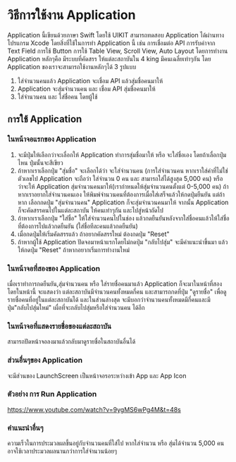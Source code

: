 # วิธีการใช้งาน Application
Application นี้เขียนด้วยภาษา Swift โดยใช้ UIKIT สามารถทดสอบ Application ได้ผ่านทางโปรแกรม Xcode โดยสิ่งที่ใช้ในการทำ Application นี้ เช่น การเชื่อมต่อ API  การรับค่าจาก Text Field การใช้ Button การใช้ Table View, Scroll View,  Auto Layout
โดยการทำงาน Application หลักๆคือ มีระบบที่คัดสรร ให้แต่ละสถาบันใน 4 king มีคนเฉลี่ยเท่าๆกัน
โดย Application ของเราจะสามารถใช้งานหลักๆได้ 3 รูปแบบ
1. ใส่จำนวนคนแล้ว Application จะเชื่อม API แล้วสุ่มชื่อคนมาให้
2. Application จะสุ่มจำนวนคน และ เชื่อม API สุ่มชื่อคนมาให้
3. ใส่จำนวนคน และ ใส่ชื่อคน โดยผู้ใช้
##  การใช้ Application
### ในหน้าจอแรกของ Application
1. จะมีปุ่มให้เลือกว่าจะเลื่อกให้ Application ทำการสุ่มชื่อมาให้ หรือ จะใส่ชื่อเอง โดยถ้าเลื่อกปุ่มไหน ปุ่มนั้นจะสีเขียว
2.  ถ้าหากเราเลือกปุ่ม "สุ่มชื่อ" จะเลือกได้ว่า จะใส่จำนวนคน (การใส่จำนวนคน หากเราใส่ค่าที่ไม่ใช่ตัวเลขไป Application จะถือว่า ใส่จำนวน 0 คน และ สามารถใส่ได้สูงสุด 5,000 คน) หรือ ว่าจะให้ Application สุ่มจำนวนคนมาให้(เรากำหนดให้สุ่มจำนวนคนตั้งแต่ 0-5,000 คน) ถ้าหากเราอยากใส่จำนวนคนเอง ให้พิมพ์จำนวนคนที่ต้องการเมื่อใส่เสร็จแล้วให้กดปุ่มยืนยัน แต่ถ้าหาก เลือกกดปุ่ม "สุ่มจำนวนคน"  Application ก็จะสุ่มจำนวนคนมาให้ จากนั้น Application ก็จะคัดสรรคนไปในแต่ละสถาบัน ให้คนเท่าๆกัน และไปสู่หน้าถัดไป
3. ถ้าหากเราเลือกปุ่ม "ใส่ชื่อ" ให้ใส่จำนวนคนไปในช่อง แล้วกดยืนยันหลังจากใส่ชื่อคนแล้วให้ใส่ชื่อที่ต้องการไปแล้วกดยืนยัน (ใส่ชื่อทีละคนแล้วกดยืนยัน)
4. เมื่อกดปุ่มให้เริ่มคัดสรรแล้ว ถ้าอยากคัดสรรใหม่ ต้องกดปุ่ม "Reset"
5. ถ้าหากผู้ใช้  Application ปัดจอมาหน้าแรกโดยไม่กดปุ่ม "กลับไปสุ่ม" จะมีคำแนะนำขึ้นมา แล้วให้กดปุ่ม "Reset" ถ้าหากอยากเริ่มการทำงานใหม่
### ในหน้าจอที่สองของ Application
เมื่อเราทำการกดยืนยัน,สุ่มจำนวนคน หรือ ใส่รายชื่อคนมาแล้ว Application ก็จะมาในหน้าที่สอง โดยในหน้านี้ จะแสดงว่า แต่ละสถาบันมีจำนวนคนทั้งหมดกี่คน และสามารถกดที่ปุ่ม "ดูรายชื่อ" เพื่อดูรายชื่อคนที่อยู่ในแต่ละสถาบันได้
และในส่วนล่างสุด จะมีบอกว่าจำนวนคนทั้งหมดมีกี่คนและมีปุ่ม"กลับไปสุ่มใหม่" เผื่อที่จะกลับไปสุ่มหรือใส่จำนวนคน ได้อีก
### ในหน้าจอที่แสดงรายชื่อของแต่ละสถาบัน
สามารถปัดหน้าจอลงมาแล้วกลับมาดูรายชื่อในสถาบันอื่นได้

### ส่วนอื่นๆของ Application
จะมีส่วนของ LaunchScreen เป็นหน้าจอรอระหว่างเข้า App และ App Icon

### ตัวอย่าง การ Run Application
https://www.youtube.com/watch?v=9ygMS6wPg4M&t=48s
### คำแนะนำอื่นๆ
ความเร็วในการประมวลผลขึ้นอยู่กับจำนวนคนที่ใส่ไป หากใส่จำนวน หรือ สุ่มได้จำนวน 5,000 คน อาจใช้เวลาประมวลผลนานกว่าการใส่จำนวนน้อยๆ
